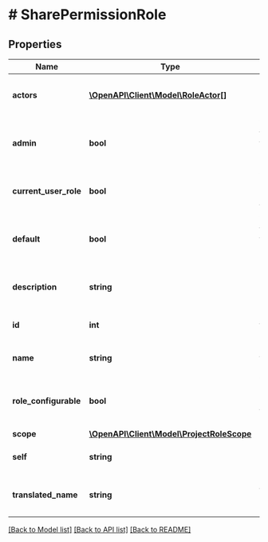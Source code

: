 # # SharePermissionRole

## Properties

Name | Type | Description | Notes
------------ | ------------- | ------------- | -------------
**actors** | [**\OpenAPI\Client\Model\RoleActor[]**](RoleActor.md) | The list of users who act in this role. | [optional] [readonly]
**admin** | **bool** | Whether this role is the admin role for the project. | [optional] [readonly]
**current_user_role** | **bool** | Whether the calling user is part of this role. | [optional]
**default** | **bool** | Whether this role is the default role for the project | [optional] [readonly]
**description** | **string** | The description of the project role. | [optional] [readonly]
**id** | **int** | The ID of the project role. | [optional] [readonly]
**name** | **string** | The name of the project role. | [optional]
**role_configurable** | **bool** | Whether the roles are configurable for this project. | [optional] [readonly]
**scope** | [**\OpenAPI\Client\Model\ProjectRoleScope**](ProjectRoleScope.md) |  | [optional]
**self** | **string** | The URL the project role details. | [optional] [readonly]
**translated_name** | **string** | The translated name of the project role. | [optional]

[[Back to Model list]](../../README.md#models) [[Back to API list]](../../README.md#endpoints) [[Back to README]](../../README.md)
